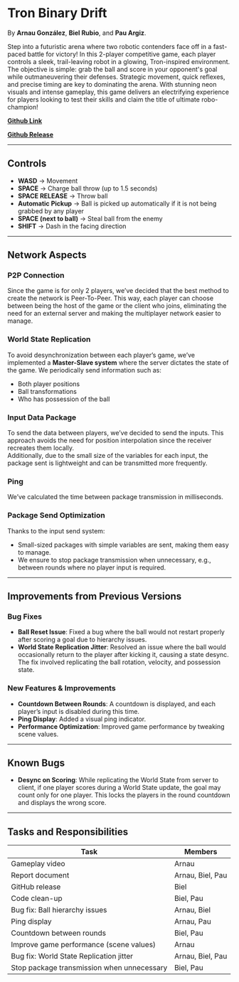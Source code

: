 # Tron Binary Drift

By **Arnau González**, **Biel Rubio**, and **Pau Argiz**.

Step into a futuristic arena where two robotic contenders face off in a fast-paced battle for victory! In this 2-player competitive game, each player controls a sleek, trail-leaving robot in a glowing, Tron-inspired environment. The objective is simple: grab the ball and score in your opponent's goal while outmaneuvering their defenses. Strategic movement, quick reflexes, and precise timing are key to dominating the arena. With stunning neon visuals and intense gameplay, this game delivers an electrifying experience for players looking to test their skills and claim the title of ultimate robo-champion!

**[Github Link](https://github.com/arinWald/TBD-Xarxes-Games)**

**[Github Release](https://github.com/arinWald/TBD-Xarxes-Games/releases/tag/1.0_FinalRelease)**

---

## Controls
- **WASD** → Movement  
- **SPACE** → Charge ball throw (up to 1.5 seconds)  
- **SPACE RELEASE** → Throw ball  
- **Automatic Pickup** → Ball is picked up automatically if it is not being grabbed by any player  
- **SPACE (next to ball)** → Steal ball from the enemy  
- **SHIFT** → Dash in the facing direction  

---

## Network Aspects

### P2P Connection
Since the game is for only 2 players, we’ve decided that the best method to create the network is Peer-To-Peer. This way, each player can choose between being the host of the game or the client who joins, eliminating the need for an external server and making the multiplayer network easier to manage.

### World State Replication
To avoid desynchronization between each player’s game, we’ve implemented a **Master-Slave system** where the server dictates the state of the game. We periodically send information such as:
- Both player positions
- Ball transformations
- Who has possession of the ball

### Input Data Package
To send the data between players, we’ve decided to send the inputs. This approach avoids the need for position interpolation since the receiver recreates them locally.  
Additionally, due to the small size of the variables for each input, the package sent is lightweight and can be transmitted more frequently.

### Ping
We’ve calculated the time between package transmission in milliseconds.

### Package Send Optimization
Thanks to the input send system:
- Small-sized packages with simple variables are sent, making them easy to manage.
- We ensure to stop package transmission when unnecessary, e.g., between rounds where no player input is required.

---

## Improvements from Previous Versions

### Bug Fixes
- **Ball Reset Issue**: Fixed a bug where the ball would not restart properly after scoring a goal due to hierarchy issues.
- **World State Replication Jitter**: Resolved an issue where the ball would occasionally return to the player after kicking it, causing a state desync. The fix involved replicating the ball rotation, velocity, and possession state.

### New Features & Improvements
- **Countdown Between Rounds**: A countdown is displayed, and each player’s input is disabled during this time.
- **Ping Display**: Added a visual ping indicator.
- **Performance Optimization**: Improved game performance by tweaking scene values.

---

## Known Bugs
- **Desync on Scoring**: While replicating the World State from server to client, if one player scores during a World State update, the goal may count only for one player. This locks the players in the round countdown and displays the wrong score.

---

## Tasks and Responsibilities

| **Task**                                      | **Members**         |
|-----------------------------------------------|---------------------|
| Gameplay video                                | Arnau               |
| Report document                               | Arnau, Biel, Pau    |
| GitHub release                                | Biel                |
| Code clean-up                                 | Biel, Pau           |
| Bug fix: Ball hierarchy issues                | Arnau, Biel         |
| Ping display                                  | Arnau, Pau          |
| Countdown between rounds                      | Biel, Pau           |
| Improve game performance (scene values)       | Arnau               |
| Bug fix: World State Replication jitter       | Arnau, Biel, Pau    |
| Stop package transmission when unnecessary    | Biel, Pau           |

